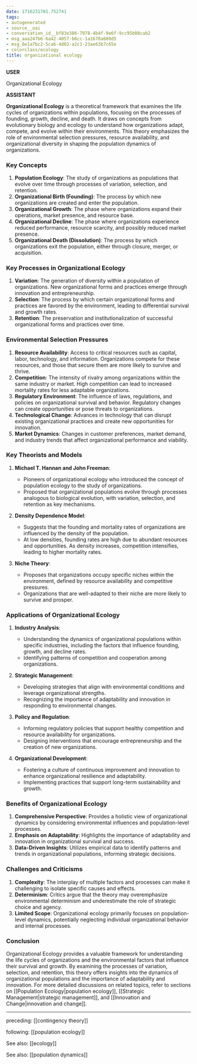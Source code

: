```yaml
---
date: 1716231701.752741
tags:
- autogenerated
- source__oai
- conversation_id__bf83e386-7978-4b4f-9e6f-9cc95b08cab2
- msg_aaa247b6-6a42-4057-b6cc-1a1670a680d5
- msg_6e1a7bc2-5ca6-4d02-a2c1-23ae63b7c65e
- colorclass/ecology
title: organizational ecology
---
```


**USER**

Organizational Ecology


**ASSISTANT**

**Organizational Ecology** is a theoretical framework that examines the life cycles of organizations within populations, focusing on the processes of founding, growth, decline, and death. It draws on concepts from evolutionary biology and ecology to understand how organizations adapt, compete, and evolve within their environments. This theory emphasizes the role of environmental selection pressures, resource availability, and organizational diversity in shaping the population dynamics of organizations.

### Key Concepts

1. **Population Ecology**: The study of organizations as populations that evolve over time through processes of variation, selection, and retention.
2. **Organizational Birth (Founding)**: The process by which new organizations are created and enter the population.
3. **Organizational Growth**: The phase where organizations expand their operations, market presence, and resource base.
4. **Organizational Decline**: The phase where organizations experience reduced performance, resource scarcity, and possibly reduced market presence.
5. **Organizational Death (Dissolution)**: The process by which organizations exit the population, either through closure, merger, or acquisition.

### Key Processes in Organizational Ecology

1. **Variation**: The generation of diversity within a population of organizations. New organizational forms and practices emerge through innovation and entrepreneurship.
2. **Selection**: The process by which certain organizational forms and practices are favored by the environment, leading to differential survival and growth rates.
3. **Retention**: The preservation and institutionalization of successful organizational forms and practices over time.

### Environmental Selection Pressures

1. **Resource Availability**: Access to critical resources such as capital, labor, technology, and information. Organizations compete for these resources, and those that secure them are more likely to survive and thrive.
2. **Competition**: The intensity of rivalry among organizations within the same industry or market. High competition can lead to increased mortality rates for less adaptable organizations.
3. **Regulatory Environment**: The influence of laws, regulations, and policies on organizational survival and behavior. Regulatory changes can create opportunities or pose threats to organizations.
4. **Technological Change**: Advances in technology that can disrupt existing organizational practices and create new opportunities for innovation.
5. **Market Dynamics**: Changes in customer preferences, market demand, and industry trends that affect organizational performance and viability.

### Key Theorists and Models

1. **Michael T. Hannan and John Freeman**:
   - Pioneers of organizational ecology who introduced the concept of population ecology to the study of organizations.
   - Proposed that organizational populations evolve through processes analogous to biological evolution, with variation, selection, and retention as key mechanisms.

2. **Density Dependence Model**:
   - Suggests that the founding and mortality rates of organizations are influenced by the density of the population.
   - At low densities, founding rates are high due to abundant resources and opportunities. As density increases, competition intensifies, leading to higher mortality rates.

3. **Niche Theory**:
   - Proposes that organizations occupy specific niches within the environment, defined by resource availability and competitive pressures.
   - Organizations that are well-adapted to their niche are more likely to survive and prosper.

### Applications of Organizational Ecology

1. **Industry Analysis**:
   - Understanding the dynamics of organizational populations within specific industries, including the factors that influence founding, growth, and decline rates.
   - Identifying patterns of competition and cooperation among organizations.

2. **Strategic Management**:
   - Developing strategies that align with environmental conditions and leverage organizational strengths.
   - Recognizing the importance of adaptability and innovation in responding to environmental changes.

3. **Policy and Regulation**:
   - Informing regulatory policies that support healthy competition and resource availability for organizations.
   - Designing interventions that encourage entrepreneurship and the creation of new organizations.

4. **Organizational Development**:
   - Fostering a culture of continuous improvement and innovation to enhance organizational resilience and adaptability.
   - Implementing practices that support long-term sustainability and growth.

### Benefits of Organizational Ecology

1. **Comprehensive Perspective**: Provides a holistic view of organizational dynamics by considering environmental influences and population-level processes.
2. **Emphasis on Adaptability**: Highlights the importance of adaptability and innovation in organizational survival and success.
3. **Data-Driven Insights**: Utilizes empirical data to identify patterns and trends in organizational populations, informing strategic decisions.

### Challenges and Criticisms

1. **Complexity**: The interplay of multiple factors and processes can make it challenging to isolate specific causes and effects.
2. **Determinism**: Critics argue that the theory may overemphasize environmental determinism and underestimate the role of strategic choice and agency.
3. **Limited Scope**: Organizational ecology primarily focuses on population-level dynamics, potentially neglecting individual organizational behavior and internal processes.

### Conclusion

Organizational Ecology provides a valuable framework for understanding the life cycles of organizations and the environmental factors that influence their survival and growth. By examining the processes of variation, selection, and retention, this theory offers insights into the dynamics of organizational populations and the importance of adaptability and innovation. For more detailed discussions on related topics, refer to sections on [[Population Ecology|population ecology]], [[Strategic Management|strategic management]], and [[Innovation and Change|innovation and change]].


---

preceding: [[contingency theory]]  


following: [[population ecology]]

See also: [[ecology]]


See also: [[population dynamics]]